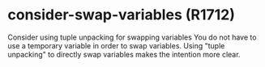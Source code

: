 # consider-swap-variables (R1712)

Consider using tuple unpacking for swapping variables You do not have to
use a temporary variable in order to swap variables. Using "tuple
unpacking" to directly swap variables makes the intention more clear.
